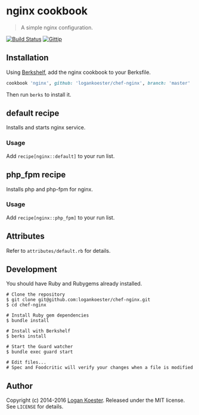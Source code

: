# nginx cookbook
> A simple nginx configuration.

[![Build Status](http://ci.ldk.io/logankoester/chef-nginx/badge)](http://ci.ldk.io/logankoester/chef-nginx/)
[![Gittip](http://img.shields.io/gittip/logankoester.png)](https://www.gittip.com/logankoester/)

## Installation

Using [Berkshelf](http://berkshelf.com/), add the nginx cookbook to your Berksfile.

```ruby
cookbook 'nginx', github: 'logankoester/chef-nginx', branch: 'master'
```

Then run `berks` to install it.

## default recipe

Installs and starts nginx service.

### Usage

Add `recipe[nginx::default]` to your run list.

## php_fpm recipe

Installs php and php-fpm for nginx.

### Usage

Add `recipe[nginx::php_fpm]` to your run list.

## Attributes

Refer to `attributes/default.rb` for details.

## Development

You should have Ruby and Rubygems already installed.

    # Clone the repository
    $ git clone git@github.com:logankoester/chef-nginx.git
    $ cd chef-nginx

    # Install Ruby gem dependencies
    $ bundle install

    # Install with Berkshelf
    $ berks install

    # Start the Guard watcher
    $ bundle exec guard start

    # Edit files...
    # Spec and Foodcritic will verify your changes when a file is modified

## Author

Copyright (c) 2014-2016 [Logan Koester](http://logankoester.com). Released under the MIT license. See `LICENSE` for details.
